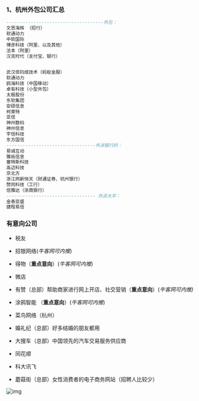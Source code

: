 ### 1、杭州外包公司汇总

```sql
------------------------------------外包：
文思海辉 （招行）
软通动力
中软国际
博彦科技（阿里、以及其他）
法本（阿里）
汉克时代（支付宝、银行）


武汉佰钧成技术（蚂蚁金服）
软通动力
鸥海科技（中国移动）
卓有科技（小型外包）
太极股份
东软集团
安硕信息
柯莱特
亚信
神州数码
神州信息
宇信科技
东方国信
---------------------------------外派银行的：
易诚互动
雅拓信息
塞特斯科技
高迈科技
京北方
浙江网新恒天（财通证券、杭州银行）
赞同科技（工行）
信雅达（浙商银行）
--------------------------------- 外派大华：
金泰亚盛
捷程易信
```

### 有意向公司

- 税友
- 招银网络(*牛客网可内推*)
- 得物（**重点意向**）(*牛客网可内推*)
- 微店
- 有赞（总部）帮助商家进行网上开店、社交营销（**重点意向**）(*牛客网可内推)*
- 涂鸦智能 （**重点意向**）(*牛客网可内推*)
- 菜鸟网络（杭州）

- 婚礼纪（总部）好多结婚的朋友都用
- 大搜车（总部）中国领先的汽车交易服务供应商

- 同花顺
- 科大讯飞
- 蘑菇街（总部）女性消费者的电子商务网站（招聘人比较少）



![img](https://pic4.zhimg.com/80/v2-2da171142c8bca50f0060ff2f13a5d53_720w.jpg)